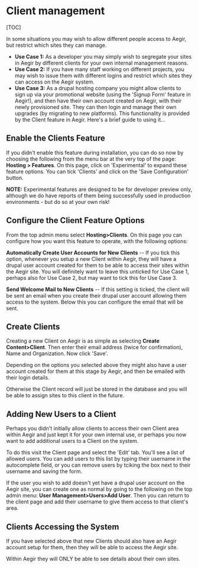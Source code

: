 Client management
=================

[TOC]

In some situations you may wish to allow different people access to Aegir, but restrict which sites they can manage.

* **Use Case 1:**
  As a developer you may simply wish to segregate your sites in Aegir by different clients for your own internal management reasons.
* **Use Case 2:**
  If you have many staff working on different projects, you may wish to issue them with different logins and restrict which sites they can access on the Aegir system.
* **Use Case 3:**
  As a drupal hosting company you might allow clients to sign up via your promotional website (using the 'Signup Form' feature in Aegir!), and then have their own account created on Aegir, with their newly provisioned site. They can then login and manage their own upgrades (by migrating to new platforms).  This functionality is provided by the Client feature in Aegir. Here's a brief guide to using it...


Enable the Clients Feature
--------------------------

If you didn't enable this feature during installation, you can do so now by choosing the following from the menu bar at the very top of the page: **Hosting > Features**. On this page, click on 'Experimental' to expand these feature options. You can tick 'Clients' and click on the 'Save Configuration' button.

**NOTE:** Experimental features are designed to be for developer preview only, although we do have reports of them being successfully used in production environments - but do so at your own risk!


Configure the Client Feature Options
------------------------------------

From the top admin menu select **Hosting>Clients**. On this page you can configure how you want this feature to operate, with the following options:

**Automatically Create User Accounts for New Clients** -- If you tick this option, whenever you setup a new Client within Aegir, they will have a drupal user account created for them to be able to access their sites within the Aegir site. You will definitely want to leave this unticked for Use Case 1, perhaps also for Use Case 2, but may want to tick this for Use Case 3.

**Send Welcome Mail to New Clients** -- If this setting is ticked, the client will be sent an email when you create their drupal user account allowing them access to the system. Below this you can configure the email that will be sent.


Create Clients
--------------

Creating a new Client on Aegir is as simple as selecting **Create Content>Client**. Then enter their email address (twice for confirmation), Name and Organization. Now click 'Save'.

Depending on the options you selected above they might also have a user account created for them at this stage by Aegir, and then be emailed with their login details.

Otherwise the Client record will just be stored in the database and you will be able to assign sites to this client in the future.


Adding New Users to a Client
----------------------------

Perhaps you didn't initially allow clients to access their own Client area within Aegir and just kept it for your own internal use, or perhaps you now want to add additional users to a Client on the system.

To do this visit the Client page and select the 'Edit' tab. You'll see a list of allowed users. You can add users to this list by typing their username in the autocomplete field, or you can remove users by tciking the box next to their username and saving the form.

If the user you wish to add doesn't yet have a drupal user account on the Aegir site, you can create one as normal by going to the following on the top admin menu: **User Management>Users>Add User**. Then you can return to the client page and add their username to give them access to that client's area.


Clients Accessing the System
----------------------------

If you have selected above that new Clients should also have an Aegir account setup for them, then they will be able to access the Aegir site.

Within Aegir they will ONLY be able to see details about their own sites.
